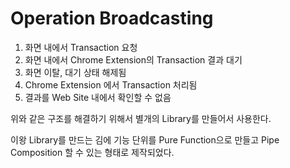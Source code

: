 # Operation Broadcasting

1. 화면 내에서 Transaction 요청 
2. 화면 내에서 Chrome Extension의 Transaction 결과 대기
3. 화면 이탈, 대기 상태 해제됨
4. Chrome Extension 에서 Transaction 처리됨
5. 결과를 Web Site 내에서 확인할 수 없음

위와 같은 구조를 해결하기 위해서 별개의 Library를 만들어서 사용한다.

이왕 Library를 만드는 김에 기능 단위를 Pure Function으로 만들고 Pipe Composition 할 수 있는 형태로 제작되었다.

<!-- import ../packages/src/@anchor-protocol/broadcastable-operation/__stories__/broadcast.stories.tsx -->
<!-- /import -->